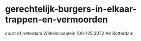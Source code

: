 gerechtelijk-burgers-in-elkaar-trappen-en-vermoorden
===================================================

court of rotterdam
Wilhelminaplein 100-125
3072 AK Rotterdam
